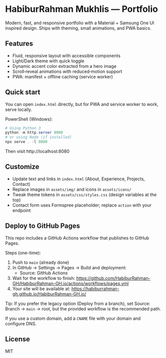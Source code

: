 # HabiburRahman Mukhlis — Portfolio

Modern, fast, and responsive portfolio with a Material + Samsung One UI inspired design. Ships with theming, small animations, and PWA basics.

## Features

- Fluid, responsive layout with accessible components
- Light/Dark theme with quick toggle
- Dynamic accent color extracted from a hero image
- Scroll‑reveal animations with reduced‑motion support
- PWA: manifest + offline caching (service worker)

## Quick start

You can open `index.html` directly, but for PWA and service worker to work, serve locally.

PowerShell (Windows):

```powershell
# Using Python 3
python -m http.server 8080
# or using Node (if installed)
npx serve . -l 8080
```

Then visit http://localhost:8080

## Customize

- Update text and links in `index.html` (About, Experience, Projects, Contact)
- Replace images in `assets/img/` and icons in `assets/icons/`
- Tweak theme tokens in `assets/css/styles.css` (design variables at the top)
- Contact form uses Formspree placeholder; replace `action` with your endpoint

## Deploy to GitHub Pages

This repo includes a GitHub Actions workflow that publishes to GitHub Pages.

Steps (one-time):

1. Push to `main` (already done)
2. In GitHub → Settings → Pages → Build and deployment:
	- Source: GitHub Actions
3. Wait for the workflow to finish: https://github.com/HabiburRahman-GH/HabiburRahman-GH.io/actions/workflows/pages.yml
4. Your site will be available at: https://habiburrahman-gh.github.io/HabiburRahman-GH.io/

Tip: If you prefer the legacy option (Deploy from a branch), set Source: Branch → `main` → root, but the provided workflow is the recommended path.

If you use a custom domain, add a `CNAME` file with your domain and configure DNS.

## License

MIT